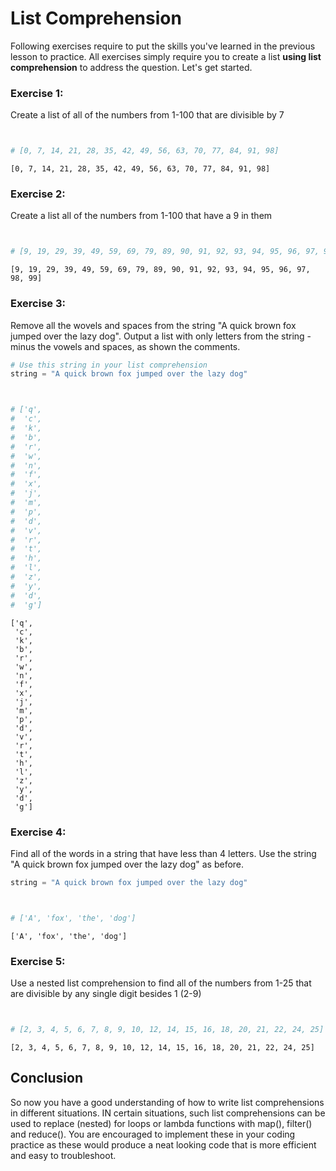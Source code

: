 
# List Comprehension

Following exercises require to put the skills you've learned in the previous lesson to practice. All exercises simply require you to create a list **using list comprehension** to address the question. Let's get started. 

### Exercise 1:
Create a list of  all of the numbers from 1-100 that are divisible by 7


```python


# [0, 7, 14, 21, 28, 35, 42, 49, 56, 63, 70, 77, 84, 91, 98]
```




    [0, 7, 14, 21, 28, 35, 42, 49, 56, 63, 70, 77, 84, 91, 98]



### Exercise 2:

Create a list all of the numbers from 1-100 that have a 9 in them


```python


# [9, 19, 29, 39, 49, 59, 69, 79, 89, 90, 91, 92, 93, 94, 95, 96, 97, 98, 99]
```




    [9, 19, 29, 39, 49, 59, 69, 79, 89, 90, 91, 92, 93, 94, 95, 96, 97, 98, 99]



### Exercise 3:

Remove all the wovels and spaces from the string "A quick brown fox jumped over the lazy dog". Output a list with only letters from the string - minus the vowels and spaces, as shown the comments.


```python
# Use this string in your list comprehension
string = "A quick brown fox jumped over the lazy dog"
```


```python


# ['q',
#  'c',
#  'k',
#  'b',
#  'r',
#  'w',
#  'n',
#  'f',
#  'x',
#  'j',
#  'm',
#  'p',
#  'd',
#  'v',
#  'r',
#  't',
#  'h',
#  'l',
#  'z',
#  'y',
#  'd',
#  'g']
```




    ['q',
     'c',
     'k',
     'b',
     'r',
     'w',
     'n',
     'f',
     'x',
     'j',
     'm',
     'p',
     'd',
     'v',
     'r',
     't',
     'h',
     'l',
     'z',
     'y',
     'd',
     'g']



### Exercise 4:
Find all of the words in a string that have less than 4 letters. Use the string "A quick brown fox jumped over the lazy dog" as before.




```python
string = "A quick brown fox jumped over the lazy dog"
```


```python


# ['A', 'fox', 'the', 'dog']
```




    ['A', 'fox', 'the', 'dog']



### Exercise 5:

Use a nested list comprehension to find all of the numbers from 1-25 that are divisible by any single digit besides 1 (2-9)


```python


# [2, 3, 4, 5, 6, 7, 8, 9, 10, 12, 14, 15, 16, 18, 20, 21, 22, 24, 25]
```




    [2, 3, 4, 5, 6, 7, 8, 9, 10, 12, 14, 15, 16, 18, 20, 21, 22, 24, 25]



## Conclusion

So now you have a good understanding of how to write list comprehensions in different situations. IN certain situations, such list comprehensions can be used to replace (nested) for loops or lambda functions with map(), filter() and reduce(). You are encouraged to implement these in your coding practice as these would produce a neat looking code that is more efficient and easy to troubleshoot.  
